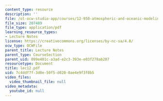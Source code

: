 ```yaml
---
content_type: resource
description: ''
file: /ol-ocw-studio-app/courses/12-950-atmospheric-and-oceanic-modeling-spring-2004/7c4ddf7f3d0e50f5d0200ae4e9f3f0b5_lec12.pdf
file_size: 207489
file_type: application/pdf
learning_resource_types:
- Lecture Notes
license: https://creativecommons.org/licenses/by-nc-sa/4.0/
ocw_type: OCWFile
parent_title: Lecture Notes
parent_type: CourseSection
parent_uid: 099e401c-a3ad-e2c3-393e-e03f278ab207
resourcetype: Document
title: lec12.pdf
uid: 7c4ddf7f-3d0e-50f5-d020-0ae4e9f3f0b5
video_files:
  video_thumbnail_file: null
video_metadata:
  youtube_id: null
---
```

